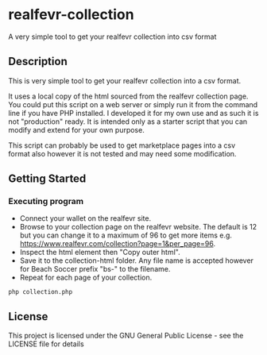 # realfevr-collection

A very simple tool to get your realfevr collection into csv format

## Description

This is very simple tool to get your realfevr collection into a csv format.

It uses a local copy of the html sourced from the realfevr collection page. You could put this script on a web server or simply run it from the command line if you have PHP installed. I developed it for my own use and as such it is not "production" ready. It is intended only as a starter script that you can modify and extend for your own purpose.

This script can probably be used to get marketplace pages into a csv format also however it is not tested and may need some modification.

## Getting Started

### Executing program

* Connect your wallet on the realfevr site.
* Browse to your collection page on the realfevr website. The default is 12 but you can change it to a maximum of 96 to get more items e.g. https://www.realfevr.com/collection?page=1&per_page=96.
* Inspect the html element then "Copy outer html".
* Save it to the collection-html folder. Any file name is accepted however for Beach Soccer prefix "bs-" to the filename.
* Repeat for each page of your collection.
```
php collection.php
```

## License

This project is licensed under the GNU General Public License - see the LICENSE file for details
